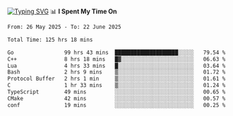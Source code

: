 <a href="https://git.io/typing-svg"><img src="https://readme-typing-svg.demolab.com?font=Fira+Code&weight=700&size=35&pause=2000&center=true&random=false&width=1000&height=250&lines=%F0%9D%98%9B%F0%9D%98%A9%F0%9D%98%A6+%F0%9D%98%AD%F0%9D%98%AA%F0%9D%98%A7%F0%9D%98%A6+%F0%9D%98%B0%F0%9D%98%A7+%F0%9D%98%B5%F0%9D%98%A9%F0%9D%98%AA%F0%9D%98%B4+%F0%9D%98%B8%F0%9D%98%B0%F0%9D%98%B3%F0%9D%98%AD%F0%9D%98%A5+%F0%9D%98%AA%F0%9D%98%B4+%F0%9D%98%B0%F0%9D%98%AF%F0%9D%98%AD%F0%9D%98%BA+%F0%9D%98%B5%F0%9D%98%A9%F0%9D%98%A6+%F0%9D%98%A6%F0%9D%98%AF%F0%9D%98%AB%F0%9D%98%B0%F0%9D%98%BA%F0%9D%98%AE%F0%9D%98%A6%F0%9D%98%AF%F0%9D%98%B5+%F0%9D%98%B0%F0%9D%98%A7+%F0%9D%98%A5%F0%9D%98%A6%F0%9D%98%A4%F0%9D%98%A6%F0%9D%98%B1%F0%9D%98%B5%F0%9D%98%AA%F0%9D%98%B0%F0%9D%98%AF" alt="Typing SVG" /></a>
📊 **I Spent My Time On** 

<!--START_SECTION:waka-->

```txt
From: 26 May 2025 - To: 22 June 2025

Total Time: 125 hrs 18 mins

Go                99 hrs 43 mins  ████████████████████░░░░░   79.54 %
C++               8 hrs 18 mins   █▓░░░░░░░░░░░░░░░░░░░░░░░   06.63 %
Lua               4 hrs 33 mins   █░░░░░░░░░░░░░░░░░░░░░░░░   03.64 %
Bash              2 hrs 9 mins    ▒░░░░░░░░░░░░░░░░░░░░░░░░   01.72 %
Protocol Buffer   2 hrs 1 min     ▒░░░░░░░░░░░░░░░░░░░░░░░░   01.61 %
C                 1 hr 33 mins    ▒░░░░░░░░░░░░░░░░░░░░░░░░   01.24 %
TypeScript        49 mins         ░░░░░░░░░░░░░░░░░░░░░░░░░   00.65 %
CMake             42 mins         ░░░░░░░░░░░░░░░░░░░░░░░░░   00.57 %
conf              19 mins         ░░░░░░░░░░░░░░░░░░░░░░░░░   00.25 %
```

<!--END_SECTION:waka-->
